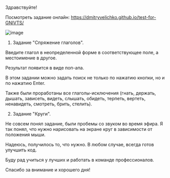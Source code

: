 Здравствуйте! 

Посмотреть задание онлайн: https://dmitryvelichko.github.io/test-for-GNIVTS/

![image](https://user-images.githubusercontent.com/42185328/134558269-cd351b9c-8b5c-4768-8f80-a636c4256223.png)

1. Задание "Спряжение глаголов".

Введите глагол в неопределенной форме в соответствующее поле, а местоимение в другое. 

Результат появится в виде поп-апа.

В этом задании можно задать поиск не только по нажатию кнопки, но и по нажатию Enter. 

Также были проработаны все глаголы-исключения (гнать, держать, дышать, зависеть, видеть, слышать, обидеть, терпеть, вертеть, ненавидеть, смотреть, брить, стелить).

2. Задание "Круги".

Не совсем понял задание, были пробемы со звуком во время эфира. Я так понял, что нужно нарисовать на экране круг в зависимости от положения мыши.

Надеюсь, получилось то, что нужно. В любом случае, всегда готов улучшить код.

Буду рад учиться у лучших и работать в команде профессионалов.

Спасибо за внимание и хорошего дня!
